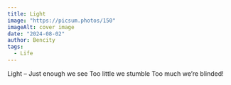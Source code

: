 ```yaml
---
title: Light
image: "https://picsum.photos/150"
imageAlt: cover image
date: "2024-08-02"
author: Bencity
tags:
  - Life
---
```


Light –
Just enough we see
Too little we stumble
Too much we’re blinded!
